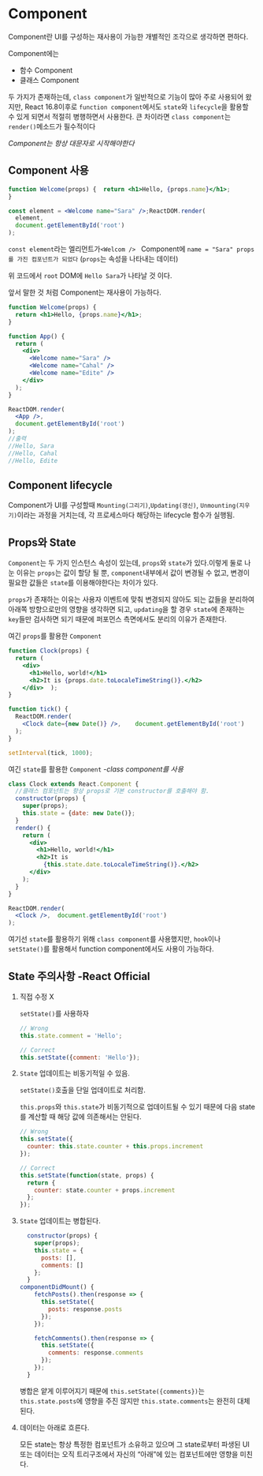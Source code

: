 # Component

Component란 UI를 구성하는 재사용이 가능한 개별적인 조각으로 생각하면 편하다. 

Component에는

- 함수 Component
- 클래스 Component

두 가지가 존재하는데, `class component`가 일반적으로 기능이 많아 주로 사용되어 왔지만, React 16.8이후로 `function component`에서도 `state`와 `lifecycle`을 활용할 수 있게 되면서 적절히 병행하면서 사용한다. 큰 차이라면 `class component`는 `render()`메소드가 필수적이다

*Component는 항상 대문자로 시작해야한다*



## Component 사용

```jsx
function Welcome(props) {  return <h1>Hello, {props.name}</h1>;
}

const element = <Welcome name="Sara" />;ReactDOM.render(
  element,
  document.getElementById('root')
);
```

`const element`라는 엘리먼트가`<Welcom /> ` Component에 `name = "Sara" props를 가진 컴포넌트가 되었다` (`props`는 속성을 나타내는 데이터)

위 코드에서 `root` DOM에 `Hello Sara`가 나타날 것 이다.



앞서 말한 것 처럼 Component는 재사용이 가능하다.

```jsx
function Welcome(props) {
  return <h1>Hello, {props.name}</h1>;
}

function App() {
  return (
    <div>
      <Welcome name="Sara" />
      <Welcome name="Cahal" />
      <Welcome name="Edite" />
    </div>
  );
}

ReactDOM.render(
  <App />,
  document.getElementById('root')
);
//출력
//Hello, Sara
//Hello, Cahal
//Hello, Edite
```



## Component lifecycle

Component가 UI를 구성할때 `Mounting(그리기)`,`Updating(갱신)`, `Unmounting(지우기)`이라는 과정을 거치는데, 각 프로세스마다 해당하는 lifecycle 함수가 실행됨.

## Props와 State

`Component`는 두 가지 인스턴스 속성이 있는데, `props`와 `state`가 있다.이렇게 둘로 나눈 이유는 `props`는 값이 할당 될 뿐, `component`내부에서 값이 변경될 수 없고, 변경이 필요한 값들은 `state`를 이용해야한다는 차이가 있다.

`props`가 존재하는 이유는 사용자 이벤트에 맞춰 변경되지 않아도 되는 값들을 분리하여 아래쪽 방향으로만의 영향을 생각하면 되고, `updating`을 할 경우 `state`에 존재하는 `key`들만 검사하면 되기 때문에 퍼포먼스 측면에서도 분리의 이유가 존재한다.



여긴 `props`를 활용한 `Component`

```jsx
function Clock(props) {
  return (
    <div>
      <h1>Hello, world!</h1>
      <h2>It is {props.date.toLocaleTimeString()}.</h2>
    </div>  );
}

function tick() {
  ReactDOM.render(
    <Clock date={new Date()} />,    document.getElementById('root')
  );
}

setInterval(tick, 1000);
```



여긴 `state`를 활용한 `Component` *-class component를 사용*

```jsx
class Clock extends React.Component {
  //클래스 컴포넌트는 항상 props로 기본 constructor를 호출해야 함.
  constructor(props) {
    super(props);
    this.state = {date: new Date()};
  }
  render() {
    return (
      <div>
        <h1>Hello, world!</h1>
        <h2>It is 
          {this.state.date.toLocaleTimeString()}.</h2>
      </div>
    );
  }
}

ReactDOM.render(
  <Clock />,  document.getElementById('root')
);
```

여기선 `state`를 활용하기 위해 `class component`를 사용했지만, `hook`이나 `setState()`를 활용해서 function component에서도 사용이 가능하다.



## State 주의사항 -React Official

1. 직접 수정 X

   `setState()`를 사용하자

   ```jsx
   // Wrong
   this.state.comment = 'Hello';
   ```

   ```jsx
   // Correct
   this.setState({comment: 'Hello'});
   ```

2. `State` 업데이트는 비동기적일 수 있음.

   `setState()`호출을 단일 업데이트로 처리함.

   `this.props`와 `this.state`가 비동기적으로 업데이트될 수 있기 때문에 다음 state를 계산할 때 해당 값에 의존해서는 안된다.

   ```jsx
   // Wrong
   this.setState({
     counter: this.state.counter + this.props.increment
   });
   ```

   ```jsx
   // Correct
   this.setState(function(state, props) {
     return {
       counter: state.counter + props.increment
     };
   });
   ```

3. `State` 업데이트는 병합된다.

   ```jsx
     constructor(props) {
       super(props);
       this.state = {
         posts: [],
         comments: []
       };
     }
   componentDidMount() {
       fetchPosts().then(response => {
         this.setState({
           posts: response.posts
         });
       });
   
       fetchComments().then(response => {
         this.setState({
           comments: response.comments
         });
       });
     }
   ```

   병합은 얕게 이루어지기 때문에 `this.setState({comments})`는 `this.state.posts`에 영향을 주진 않지만 `this.state.comments`는 완전히 대체된다.

   

4. 데이터는 아래로 흐른다.

   모든 state는 항상 특정한 컴포넌트가 소유하고 있으며 그 state로부터 파생된 UI 또는 데이터는 오직 트리구조에서 자신의 “아래”에 있는 컴포넌트에만 영향을 미친다.